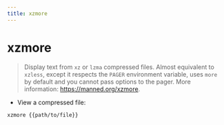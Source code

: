 ```yaml
---
title: xzmore
---
```

# xzmore

> Display text from `xz` or `lzma` compressed files.
> Almost equivalent to `xzless`, except it respects the `PAGER` environment variable, uses `more` by default and you cannot pass options to the pager.
> More information: <https://manned.org/xzmore>.

- View a compressed file:

`xzmore {{path/to/file}}`
